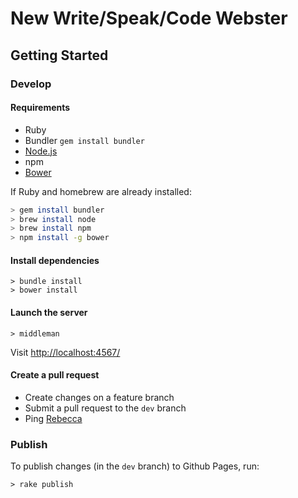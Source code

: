 # New Write/Speak/Code Webster

## Getting Started

### Develop

#### Requirements

- Ruby
- Bundler `gem install bundler`
- [Node.js](http://nodejs.org/)
- npm
- [Bower](http://bower.io/)


If Ruby and homebrew are already installed:

```bash
> gem install bundler
> brew install node
> brew install npm
> npm install -g bower
```

#### Install dependencies
```
> bundle install
> bower install
```

#### Launch the server
```
> middleman
```

Visit [http://localhost:4567/](http://localhost:4567/)

#### Create a pull request

- Create changes on a feature branch
- Submit a pull request to the `dev` branch
- Ping [Rebecca](@rmw)

### Publish

To publish changes (in the `dev` branch) to Github Pages, run:

```
> rake publish
```
